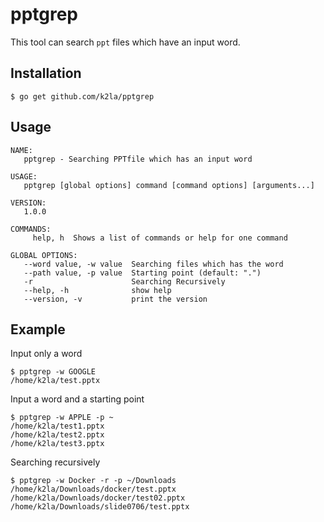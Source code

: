 # pptgrep

This tool can search `ppt` files which have an input word.

## Installation
```
$ go get github.com/k2la/pptgrep
```

## Usage

```
NAME:
   pptgrep - Searching PPTfile which has an input word

USAGE:
   pptgrep [global options] command [command options] [arguments...]

VERSION:
   1.0.0

COMMANDS:
     help, h  Shows a list of commands or help for one command

GLOBAL OPTIONS:
   --word value, -w value  Searching files which has the word
   --path value, -p value  Starting point (default: ".")
   -r                      Searching Recursively
   --help, -h              show help
   --version, -v           print the version
```

## Example

Input only a word

```
$ pptgrep -w GOOGLE
/home/k2la/test.pptx
```

Input a word and a starting point

```
$ pptgrep -w APPLE -p ~
/home/k2la/test1.pptx
/home/k2la/test2.pptx
/home/k2la/test3.pptx
```

Searching recursively

```
$ pptgrep -w Docker -r -p ~/Downloads
/home/k2la/Downloads/docker/test.pptx
/home/k2la/Downloads/docker/test02.pptx
/home/k2la/Downloads/slide0706/test.pptx
```
